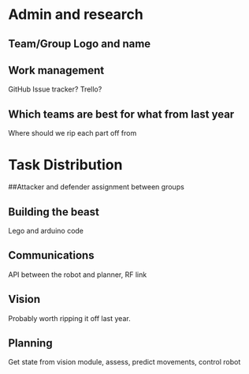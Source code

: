 # Admin and research
## Team/Group Logo and name

## Work management
GitHub Issue tracker? Trello? 

## Which teams are best for what from last year
Where should we rip each part off from

# Task Distribution
##Attacker and defender assignment between groups

## Building the beast
Lego and arduino code

## Communications
API between the robot and planner, RF link

## Vision
Probably worth ripping it off last year. 

## Planning
Get state from vision module, assess, predict movements, control robot

